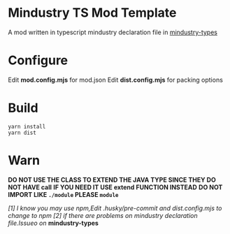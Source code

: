 # Mindustry TS Mod Template

A mod written in typescript
mindustry declaration file in [mindustry-types](https://github.com/EmmmM9O/mindustry-types)

# Configure

Edit **mod.config.mjs** for mod.json
Edit **dist.config.mjs** for packing options

# Build

```
yarn install
yarn dist
```

# Warn

**DO NOT USE THE CLASS TO EXTEND THE JAVA TYPE SINCE THEY DO NOT HAVE call**
**IF YOU NEED IT USE extend FUNCTION INSTEAD**
**DO NOT IMPORT LIKE `./module` PLEASE `module`**

_[1]_ _I know you may use npm,Edit .husky/pre-commit and dist.config.mjs to change to npm_
_[2]_ _if there are problems on mindustry declaration file.Issueo on_ **mindustry-types**
